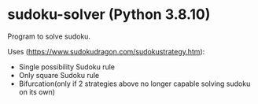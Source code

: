 # sudoku-solver (Python 3.8.10)
Program to solve sudoku.

Uses (https://www.sudokudragon.com/sudokustrategy.htm):
- Single possibility Sudoku rule
- Only square Sudoku rule
- Bifurcation(only if 2 strategies above no longer capable solving sudoku on its own)